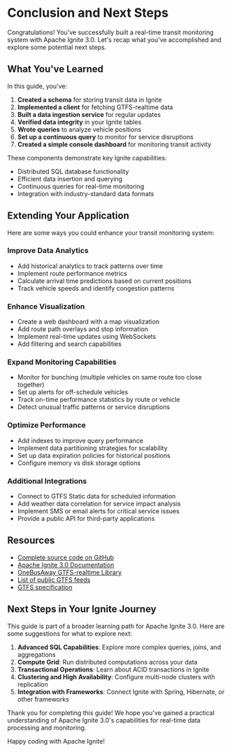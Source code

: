 # Conclusion and Next Steps

Congratulations! You've successfully built a real-time transit monitoring system with Apache Ignite 3.0. Let's recap what you've accomplished and explore some potential next steps.

## What You've Learned

In this guide, you've:

1. **Created a schema** for storing transit data in Ignite
2. **Implemented a client** for fetching GTFS-realtime data
3. **Built a data ingestion service** for regular updates
4. **Verified data integrity** in your Ignite tables
5. **Wrote queries** to analyze vehicle positions
6. **Set up a continuous query** to monitor for service disruptions
7. **Created a simple console dashboard** for monitoring transit activity

These components demonstrate key Ignite capabilities:
- Distributed SQL database functionality
- Efficient data insertion and querying
- Continuous queries for real-time monitoring
- Integration with industry-standard data formats

## Extending Your Application

Here are some ways you could enhance your transit monitoring system:

### Improve Data Analytics
- Add historical analytics to track patterns over time
- Implement route performance metrics
- Calculate arrival time predictions based on current positions
- Track vehicle speeds and identify congestion patterns

### Enhance Visualization
- Create a web dashboard with a map visualization
- Add route path overlays and stop information
- Implement real-time updates using WebSockets
- Add filtering and search capabilities

### Expand Monitoring Capabilities
- Monitor for bunching (multiple vehicles on same route too close together)
- Set up alerts for off-schedule vehicles
- Track on-time performance statistics by route or vehicle
- Detect unusual traffic patterns or service disruptions

### Optimize Performance
- Add indexes to improve query performance
- Implement data partitioning strategies for scalability
- Set up data expiration policies for historical positions
- Configure memory vs disk storage options

### Additional Integrations
- Connect to GTFS Static data for scheduled information
- Add weather data correlation for service impact analysis
- Implement SMS or email alerts for critical service issues
- Provide a public API for third-party applications

## Resources

- [Complete source code on GitHub](https://github.com/gridgain/ignite-transit-demo)
- [Apache Ignite 3.0 Documentation](https://ignite.apache.org/docs/3.0.0/)
- [OneBusAway GTFS-realtime Library](https://github.com/OneBusAway/onebusaway-gtfs-realtime-api)
- [List of public GTFS feeds](https://transitfeeds.com/)
- [GTFS specification](https://developers.google.com/transit/gtfs-realtime)

## Next Steps in Your Ignite Journey

This guide is part of a broader learning path for Apache Ignite 3.0. Here are some suggestions for what to explore next:

1. **Advanced SQL Capabilities**: Explore more complex queries, joins, and aggregations
2. **Compute Grid**: Run distributed computations across your data
3. **Transactional Operations**: Learn about ACID transactions in Ignite
4. **Clustering and High Availability**: Configure multi-node clusters with replication
5. **Integration with Frameworks**: Connect Ignite with Spring, Hibernate, or other frameworks

Thank you for completing this guide! We hope you've gained a practical understanding of Apache Ignite 3.0's capabilities for real-time data processing and monitoring.

Happy coding with Apache Ignite!
